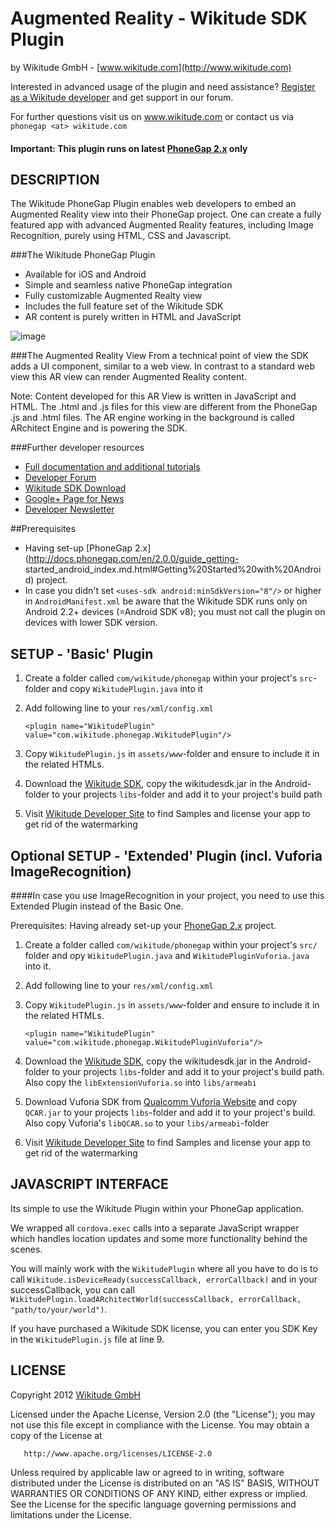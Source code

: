 # Augmented Reality - Wikitude SDK Plugin
by Wikitude GmbH - [www.wikitude.com](http://www.wikitude.com)

Interested in advanced usage of the plugin and need assistance? 
[Register as a Wikitude developer](http://developer.wikitude.com) and get support in our forum.

For further questions visit us on www.wikitude.com or contact us via `phonegap <at> wikitude.com`

#### Important: This plugin runs on latest [PhoneGap 2.x](http://docs.phonegap.com/en/2.0.0/guide_getting-started_android_index.md.html#Getting%20Started%20with%20Android) only


## DESCRIPTION 


The Wikitude PhoneGap Plugin enables web developers to embed an Augmented Reality view into their PhoneGap project. One can create a fully featured app with advanced Augmented Reality features, including Image Recognition, purely using HTML, CSS and Javascript.

###The Wikitude PhoneGap Plugin

* Available for iOS and Android
* Simple and seamless native PhoneGap integration
* Fully customizable Augmented Realty view
* Includes the full feature set of the Wikitude SDK
* AR content is purely written in HTML and JavaScript

![image](http://www.wikitude.com/wp-content/uploads/2012/09/Plugin_Phonegap.png)

###The Augmented Reality View
From a technical point of view the SDK adds a UI component, similar to a web view. In contrast to a standard web view this AR view can render Augmented Reality content.

Note: Content developed for this AR View is written in JavaScript and HTML. The .html and .js files for this view are different from the PhoneGap .js and .html files. The AR engine working in the background is called ARchitect Engine and is powering the SDK.

###Further developer resources
* [Full documentation and additional tutorials](http://forum.wikitude.com/documentation)
* [Developer Forum](http://forum.wikitude.com/home)
* [Wikitude SDK Download](http://forum.wikitude.com/download)
* [Google+ Page for News](https://plus.google.com/u/0/103004921345651739447/posts)
* [Developer Newsletter](http://www.wikitude.com/developer/newsletter)



##Prerequisites
* Having set-up [PhoneGap 2.x](http://docs.phonegap.com/en/2.0.0/guide_getting-
	started_android_index.md.html#Getting%20Started%20with%20Android) project.
* In case you didn't set `<uses-sdk android:minSdkVersion="8"/>` or higher in `AndroidManifest.xml` be aware that the Wikitude SDK runs only on Android 2.2+ devices (=Android SDK v8); you must not call the plugin on devices with lower SDK version.

## SETUP - 'Basic' Plugin


1. Create a folder called `com/wikitude/phonegap` within your project's `src`- folder and copy `WikitudePlugin.java` into it

2. Add following line to your `res/xml/config.xml`

    `<plugin name="WikitudePlugin" value="com.wikitude.phonegap.WikitudePlugin"/>`
    
3. Copy `WikitudePlugin.js` in `assets/www`-folder and ensure to include it in the related HTMLs.
    
        
4. Download the [Wikitude SDK](http://www.wikitude.com), copy the wikitudesdk.jar in the Android-folder to your projects `libs`-folder and add it to your project's build path
 
5. Visit [Wikitude Developer Site](http://developer.wikitude.com) to find Samples and license your app to get rid of the watermarking 



## Optional SETUP - 'Extended' Plugin (incl. Vuforia ImageRecognition)

####In case you use ImageRecognition in your project, you need to use this Extended Plugin instead of the Basic One.

Prerequisites: Having already set-up your [PhoneGap 2.x](http://docs.phonegap.com/en/2.0.0/guide_getting-started_android_index.md.html#Getting%20Started%20with%20Android) project.

1. Create a folder called `com/wikitude/phonegap` within your project's `src/` folder and opy `WikitudePlugin.java` and `WikitudePluginVuforia.java` into it.

2. Add following line to your `res/xml/config.xml`

3. Copy `WikitudePlugin.js` in `assets/www`-folder and ensure to include it in the related HTMLs.

	`<plugin name="WikitudePlugin" value="com.wikitude.phonegap.WikitudePluginVuforia"/>`
4. Download the [Wikitude SDK](http://www.wikitude.com), copy the wikitudesdk.jar in the Android-folder to your projects `libs`-folder and add it to your project's build path. Also copy the `libExtensionVuforia.so` into `libs/armeabi`

5.  Download Vuforia SDK from [Qualcomm Vuforia Website](https://ar.qualcomm.at/qdevnet/) and copy `QCAR.jar` to your projects `libs`-folder and add it to your project's build. Also copy Vuforia's `libQCAR.so`  to your `libs/armeabi`-folder

6. Visit [Wikitude Developer Site](http://developer.wikitude.com) to find Samples and license your app to get rid of the watermarking

## JAVASCRIPT INTERFACE
	
Its simple to use the Wikitude Plugin within your PhoneGap application.

We wrapped all ``` cordova.exec	``` calls into a separate JavaScript wrapper which handles location updates and some more functionality behind the scenes.

You will mainly work with the ``` WikitudePlugin ``` where all you have to do is to call ```Wikitude.isDeviceReady(successCallback, errorCallback)``` and in your successCallback, you can call ```WikitudePlugin.loadARchitectWorld(successCallback, errorCallback, "path/to/your/world")```.


If you have purchased a Wikitude SDK license, you can enter you SDK Key in the ```WikitudePlugin.js``` file at line 9.     


## LICENSE

   Copyright 2012 [Wikitude GmbH ](http://www.wikitude.com)

   Licensed under the Apache License, Version 2.0 (the "License");
   you may not use this file except in compliance with the License.
   You may obtain a copy of the License at

       http://www.apache.org/licenses/LICENSE-2.0

   Unless required by applicable law or agreed to in writing, software
   distributed under the License is distributed on an "AS IS" BASIS,
   WITHOUT WARRANTIES OR CONDITIONS OF ANY KIND, either express or implied.
   See the License for the specific language governing permissions and
   limitations under the License.

